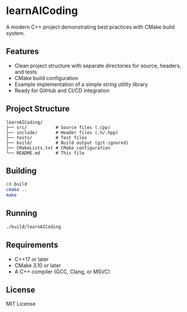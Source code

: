 # learnAICoding

A modern C++ project demonstrating best practices with CMake build system.

## Features

- Clean project structure with separate directories for source, headers, and tests
- CMake build configuration
- Example implementation of a simple string utility library
- Ready for GitHub and CI/CD integration

## Project Structure

```
learnAICoding/
├── src/           # Source files (.cpp)
├── include/       # Header files (.h/.hpp)
├── tests/         # Test files
├── build/         # Build output (git-ignored)
├── CMakeLists.txt # CMake configuration
└── README.md      # This file
```

## Building

```bash
cd build
cmake ..
make
```

## Running

```bash
./build/learnAICoding
```

## Requirements

- C++17 or later
- CMake 3.10 or later
- A C++ compiler (GCC, Clang, or MSVC)

## License

MIT License
